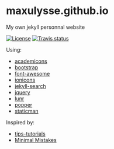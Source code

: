 # maxulysse.github.io
My own jekyll personnal website

[![License][license-badge]][license-link] [![Travis status][travis-badge]][travis-link]

Using:
- [academicons](https://jpswalsh.github.io/academicons/)
- [bootstrap](https://getbootstrap.com/)
- [font-awesome](http://fontawesome.io/)
- [ionicons](http://ionicons.com/)
- [jekyll-search](https://github.com/RishikeshDarandale/jekyll-search)
- [jquery](https://jquery.com/)
- [lunr](https://lunrjs.com/)
- [popper](https://popper.js.org/)
- [staticman](https://staticman.net/)

Inspired by:
- [tips-tutorials](https://github.com/dalanzg/tips-tutorials)
- [Minimal Mistakes](https://github.com/mmistakes/minimal-mistakes)

[license-badge]: https://img.shields.io/github/license/MaxUlysse/maxulysse.github.io.svg
[license-link]: https://github.com/MaxUlysse/maxulysse.github.io/blob/master/LICENSE
[travis-badge]: https://api.travis-ci.org/MaxUlysse/maxulysse.github.io.svg
[travis-link]: https://travis-ci.org/MaxUlysse/maxulysse.github.io
